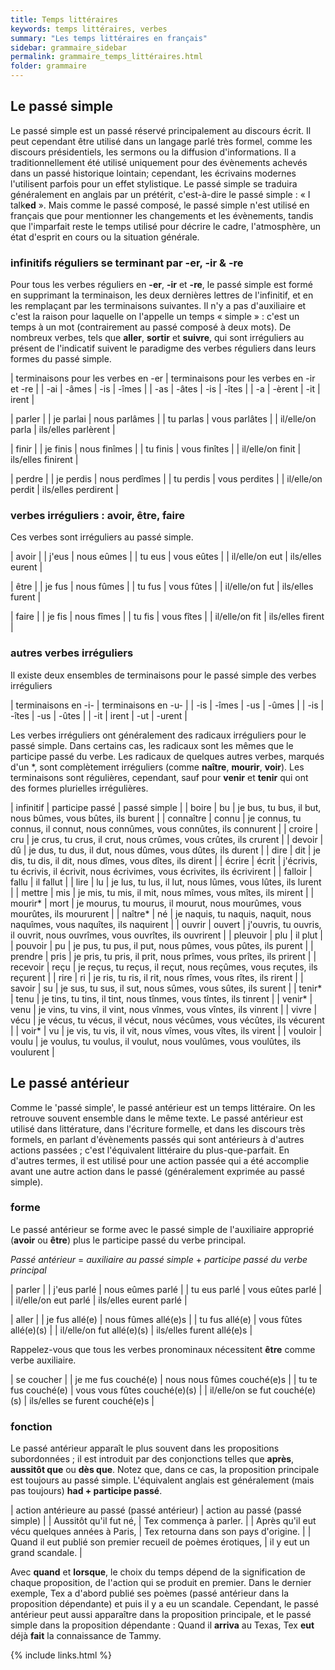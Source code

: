 ```yaml
---
title: Temps littéraires
keywords: temps littéraires, verbes
summary: "Les temps littéraires en français"
sidebar: grammaire_sidebar
permalink: grammaire_temps_littéraires.html
folder: grammaire
---
```


## Le passé simple

Le passé simple est un passé réservé principalement au discours écrit. Il peut cependant être utilisé dans un langage parlé très formel, comme les discours présidentiels, les sermons ou la diffusion d'informations. Il a traditionnellement été utilisé uniquement pour des évènements achevés dans un passé historique lointain; cependant, les écrivains modernes l'utilisent parfois pour un effet stylistique.
Le passé simple se traduira généralement en anglais par un prétérit, c'est-à-dire le passé simple : « I talk**ed** ». Mais comme le passé composé, le passé simple n'est utilisé en français que pour mentionner les changements et les évènements, tandis que l'imparfait reste le temps utilisé pour décrire le cadre, l'atmosphère, un état d'esprit en cours ou la situation générale.

### infinitifs réguliers se terminant par -er, -ir & -re
Pour tous les verbes réguliers en **-er**, **-ir** et **-re**, le passé simple est formé en supprimant la terminaison, les deux dernières lettres de l'infinitif, et en les remplaçant par les terminaisons suivantes. Il n'y a pas d'auxiliaire et c'est la raison pour laquelle on l'appelle un temps « simple » : c'est un temps à un mot (contrairement au passé composé à deux mots). De nombreux verbes, tels que **aller**, **sortir** et **suivre**, qui sont irréguliers au présent de l'indicatif suivent le paradigme des verbes réguliers dans leurs formes du passé simple.

| terminaisons pour les verbes en -er | terminaisons pour les verbes en -ir et -re |
| -ai | -âmes | -is | -îmes |
| -as | -âtes | -is | -îtes |
| -a | -èrent | -it | irent |

| parler |
| je parlai | nous parlâmes |
| tu parlas | vous parlâtes |
| il/elle/on parla | ils/elles parlèrent |

| finir |
| je finis | nous finîmes |
| tu finis | vous finîtes |
| il/elle/on finit | ils/elles finirent |

| perdre |
| je perdis | nous perdîmes |
| tu perdis | vous perdites |
| il/elle/on perdit | ils/elles perdirent |

### verbes irréguliers : avoir, être, faire
Ces verbes sont irréguliers au passé simple.

| avoir |
| j'eus | nous eûmes |
| tu eus | vous eûtes |
| il/elle/on eut | ils/elles eurent |

| être |
| je fus | nous fûmes |
| tu fus | vous fûtes |
| il/elle/on fut | ils/elles furent |

| faire |
| je fis | nous fîmes |
| tu fis | vous fîtes |
| il/elle/on fit | ils/elles firent |

### autres verbes irréguliers
Il existe deux ensembles de terminaisons pour le passé simple des verbes irréguliers

| terminaisons en -i- | terminaisons en -u- |
| -is | -îmes | -us | -ûmes |
| -is | -îtes | -us | -ûtes |
| -it | irent | -ut | -urent |

Les verbes irréguliers ont généralement des radicaux irréguliers pour le passé simple. Dans certains cas, les radicaux sont les mêmes que le participe passé du verbe. Les radicaux de quelques autres verbes, marqués d'un *, sont complètement irréguliers (comme **naître**, **mourir**, **voir**). Les terminaisons sont régulières, cependant, sauf pour **venir** et **tenir** qui ont des formes plurielles irrégulières.

| infinitif | participe passé | passé simple |
| boire | bu | je bus, tu bus, il but, nous bûmes, vous bûtes, ils burent |
| connaître | connu | je connus, tu connus, il connut, nous connûmes, vous connûtes, ils connurent |
| croire | cru | je crus, tu crus, il crut, nous crûmes, vous crûtes, ils crurent |
| devoir | dû | je dus, tu dus, il dut, nous dûmes, vous dûtes, ils durent |
| dire | dit | je dis, tu dis, il dit, nous dîmes, vous dîtes, ils dirent |
| écrire | écrit | j'écrivis, tu écrivis, il écrivit, nous écrivimes, vous écrivites, ils écrivirent |
| falloir | fallu | il fallut |
| lire | lu | je lus, tu lus, il lut, nous lûmes, vous lûtes, ils lurent |
| mettre | mis | je mis, tu mis, il mit, nous mîmes, vous mîtes, ils mirent |
| mourir* | mort | je mourus, tu mourus, il mourut, nous mourûmes, vous mourûtes, ils moururent |
| naître* | né | je naquis, tu naquis, naquit, nous naquîmes, vous naquîtes, ils naquirent |
| ouvrir | ouvert | j'ouvris, tu ouvris, il ouvrit, nous ouvrîmes, vous ouvrîtes, ils ouvrirent |
| pleuvoir | plu | il plut |
| pouvoir | pu | je pus, tu pus, il put, nous pûmes, vous pûtes, ils purent |
| prendre | pris | je pris, tu pris, il prit, nous prîmes, vous prîtes, ils prirent |
| recevoir | reçu | je reçus, tu reçus, il reçut, nous reçûmes, vous reçutes, ils reçurent |
| rire | ri | je ris, tu ris, il rit, nous rîmes, vous rîtes, ils rirent |
| savoir | su | je sus, tu sus, il sut, nous sûmes, vous sûtes, ils surent |
| tenir* | tenu | je tins, tu tins, il tint, nous tînmes, vous tîntes, ils tinrent |
| venir* | venu | je vins, tu vins, il vint, nous vînmes, vous vîntes, ils vinrent |
| vivre | vécu | je vécus, tu vécus, il vécut, nous vécûmes, vous vécûtes, ils vécurent |
| voir* | vu | je vis, tu vis, il vit, nous vîmes, vous vîtes, ils virent |
| vouloir | voulu | je voulus, tu voulus, il voulut, nous voulûmes, vous voulûtes, ils voulurent |

## Le passé antérieur
Comme le 'passé simple', le passé antérieur est un temps littéraire. On les retrouve souvent ensemble dans le même texte. Le passé antérieur est utilisé dans littérature, dans l'écriture formelle, et dans les discours très formels, en parlant d'évènements passés qui sont antérieurs à d'autres actions passées ; c'est l'équivalent littéraire du plus-que-parfait. En d'autres termes, il est utilisé pour une action passée qui a été accomplie avant une autre action dans le passé (généralement exprimée au passé simple).

### forme
Le passé antérieur se forme avec le passé simple de l'auxiliaire approprié (**avoir** ou **être**) plus le participe passé du verbe principal.

*Passé antérieur* = *auxiliaire au passé simple* + *participe passé du verbe principal*

| parler |
| j'eus parlé | nous eûmes parlé |
| tu eus parlé | vous eûtes parlé |
| il/elle/on eut parlé | ils/elles eurent parlé |

| aller |
| je fus allé(e) | nous fûmes allé(e)s |
| tu fus allé(e) | vous fûtes allé(e)(s) |
| il/elle/on fut allé(e)(s) | ils/elles furent allé(e)s |

Rappelez-vous que tous les verbes pronominaux nécessitent **être** comme verbe auxiliaire.

| se coucher |
| je me fus couché(e) | nous nous fûmes couché(e)s |
| tu te fus couché(e) | vous vous fûtes couché(e)(s) |
| il/elle/on se fut couché(e)(s) | ils/elles se furent couché(e)s |

### fonction
Le passé antérieur apparaît le plus souvent dans les propositions subordonnées ; il est introduit par des conjonctions telles que **après**, **aussitôt que** ou **dès que**. Notez que, dans ce cas, la proposition principale est toujours au passé simple. L'équivalent anglais est généralement (mais pas toujours) **had + participe passé**.

| action antérieure au passé (passé antérieur) | action au passé (passé simple) |
| Aussitôt qu'il fut né, | Tex commença à parler. |
| Après qu'il eut vécu quelques années à Paris, | Tex retourna dans son pays d'origine. |
| Quand il eut publié son premier recueil de poèmes érotiques, | il y eut un grand scandale. |

Avec **quand** et **lorsque**, le choix du temps dépend de la signification de chaque proposition, de l'action qui se produit en premier. Dans le dernier exemple, Tex a d'abord publié ses poèmes (passé antérieur dans la proposition dépendante) et puis il y a eu un scandale. Cependant, le passé antérieur peut aussi apparaître dans la proposition principale, et le passé simple dans la proposition dépendante : Quand il **arriva** au Texas, Tex **eut** déjà **fait** la connaissance de Tammy.

{% include links.html %}
